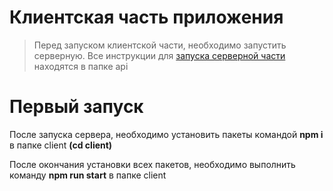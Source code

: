 # Клиентская часть приложения

> Перед запуском клиентской части, необходимо запустить серверную. Все инструкции для [запуска серверной части](https://github.com/zFL1CKz/testtask/blob/master/api/README.md) находятся в папке api

# Первый запуск
После запуска сервера, необходимо установить пакеты командой **npm i** в папке client **(cd client)** 

После окончания установки всех пакетов, необходимо выполнить команду **npm run start** в папке client
